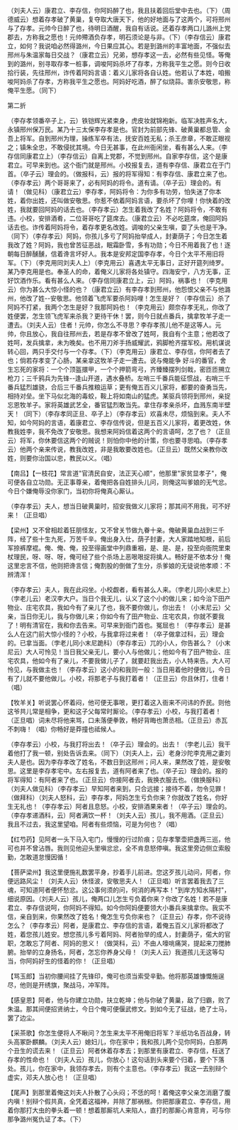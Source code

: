 <!-- { "loadSidebar": true } -->
（刘夫人云）康君立、李存信，你阿妈醉了也，我且扶着回后堂中去也。（下）（周德威云）想着存孝破了黄巢，复夺取大唐天下，他的好地面与了这两个，可将邢州与了存孝。元帅今日醉了也，待明日酒醒，我自有话说。还着存孝两口儿潞州上党郡去，方称我之愿也！元帅殢酒负存孝，明石须论是与非。（下）（李存信云）康君立，如何？我说咱必然得潞州，今日果应其心。若是到潞州的丰富地面，不强似去邢州与朱温家每日交战？（康君立云）兄弟，想存孝这一去，必然有些见怪。等俺到的潞州，别寻取存孝一桩事，调唆阿妈杀坏了存孝，方称我平生之愿。则今日收拾行装，先往邢州，诈传着阿妈言语：着义儿家将各自认姓。他若认了本姓，咱搬唆阿妈杀了存孝，方称我平生之愿也。阿妈好吃酒，醉了似烧蒜。害杀安敬思，称俺平生愿。（同下）


第二折

（李存孝领番卒子上，云）铁铠辉光紧束身，虎皮妆就锦袍新。临军决胜声名大，永镇邢州保万民。某乃十三太保李存孝是也。官封为前部先锋、破黄巢都总管、金吾上将军。自到邢州为理，操练军卒有法，抚安百姓无私；杀王彦章，不敢正眼视之；镇朱全忠，不敢侵扰其境。今日无甚事，在此州衙闲坐，看有甚么人来。（李存信同康君立上）（李存信云）自离上党郡，不觉到邢州。自家李存信，这个是康君立。可早来到也。这个衙门就是邢州。小校报复去，道有李存信、康君立在于门首。（卒子云）理会的。（做报科，云）报的将军得知：有李存信、康君立来了也。（李存孝云）两个哥哥来了，必有阿妈的将令。道有请。（卒子云）理会的。有请！（做见科）（康君立云）李存孝，阿妈将令：为你多有功劳，怕失迷了你本姓，着你出姓，还叫做安敬思。你惹不依着阿妈言语，要杀坏了你哩！你快着的改姓，我就要回阿妈的话去也。（李存孝云）怎生着我改了名姓？阿妈将令，不敢有违。小校，安排酒肴，二位哥哥吃了筵席去。（康君立云）不必吃筵席，俺回阿妈话去也。诈传着阿妈将令，着存孝更名改姓。调唆的父亲生嗔，耍了头也是干净。（同下）（李存孝云）阿妈，你孩儿多亏了阿妈抬举成人，封妻荫子；今日怎生着我改了姓？阿妈，我也曾苦征恶战，眠霜卧雪，多有功勋；今日不用着我了也！逐朝每日醉醺醺，信着谗言坏好人。我本是安邦定国李存孝，今日个太平不用旧将军。（下）（李克用同刘夫人上）（李克用云）喜遇太平无事日，正好开筵列绮罗。某乃李克用是也。奉圣人的命，着俺义儿家将各处镇守。四海安宁，八方无事，正好饮酒作乐。看有甚么人来。（李存信同康君立上，云）阿妈，祸事也！（李克用云）你为甚么大惊小怪的也？（康君立云）有李存孝到邢州，他怨恨父亲不与他潞州，他改了姓--安敬思。他领着飞虎军要杀阿妈哩！怎生是好？（李存信云）杀了阿妈不打紧，我两个怎生是好？我那阿妈也！（李克用云）颇奈存孝无礼，你改了姓便罢，怎生领飞虎军来杀我？更待干休！罢，则今日就点番兵，擒拿牧羊子走一遭去。（刘夫人云）住者！元帅，你怎么不寻思？李存孝孩儿他不是这等人。元帅，你且放心，我自往邢州去，若是存孝不曾改了姓呵，我自有个主意；他若改了姓呵，发兵擒拿，未为晚矣。也不用刀斧手扬威耀武，鸦脚枪齐摆军校。用机谋说转心回，两只手交付与一个存孝。（下）（李克用云）康君立、李存信，你阿者去了也；倘若存孝变了心肠，某亲拿这牧羊子走一遭去。说与俺能争
好斗的番官，舍生忘死的家将：一个个顶盔擐甲，一个个押箭弯弓，齐臻臻摆列剑戟，密匝匝搠立枪刀；三千鸦兵为先锋--逢山开道，遇水叠桥。左哨三千番兵能征惯战，右哨三千番兵猛烈雄骁，合后三千番兵推粮运草；更有俺五百义儿家将，都要的奋勇当先，相持对垒。坐下马似北海的毒蛟，鞍上将如南山的猛虎。某驱兵领将到邢州，亲捉忘恩牧羊子。家将英雄武艺全，番官猛烈敢当先。拿住存孝亲杀坏，血溅东南半壁天！（同下）（李存孝同正旦、卒子上）（李存孝云）欢喜未尽，烦恼到来。夫人不知，如今阿妈的言语，着康君立、李存信传说，但是五百义儿家将，着更改姓，休教我姓李，我不免改了安敬思。我想来阿妈信着这两个的言语呵，怎了也？（正旦云）将军，你休要信这两个的贼说！则怕你中他的计策，你也要寻思咱。（李存孝云）他两个亲来传说，教我改姓，非是我敢要改姓也。（正旦云）既然父亲教你改姓，则要你治国以忠，教民以义。（唱）

【南吕】【一枝花】常言道"官清民自安，法正天心顺"，他那里"家贫显孝子"，俺可便各自立功勋。无正事尊亲，着俺把各自姓排头儿问，则俺这叫爹娘的无气忿。今日个嫌俺辱没你家门，当初你将俺真心厮认。

（李存孝云）夫人，想当日破黄巢时，招安我做义儿家将；那其间不用我，可不好来！（正旦唱）

【梁州】又不曾相趁着狂朋怪友，又不曾关节做九眷十亲。俺破黄巢血战到三千阵，经了些十生九死，万苦千辛。俺出身入仕，荫子封妻，大人家踏地知根，前后军捺裤摩裩。俺、俺、俺，投至得画堂中列鼎重裀，是、是、是，投至向衙院里束杖理民，呀、呀、呀，俺可经了些个杀场上恶哏哏捉将擒人。畅好是不依本分！俺这里忠言不信，他则把谗言信；俺割股的倒做了生分，杀爹娘的无徒说他孝顺：不辨清浑！

（李存孝云）夫人，我在此闷坐。小校觑者，看有甚么人来。（孛老儿同小末尼上）（孛老儿云）老汉李大户。当日个我无儿，认义了这个小的做儿来；如今治下田产物业、庄宅农具，我如今有了亲儿了也，我不要你做儿，你出去！（小末尼云）父亲，当日你无儿，我与你做儿来；你如今有了田产物业、庄宅农具，你就不要我了！明有清官在，我和你去告来。可早来到衙门首也。冤屈也！（李存孝云）是甚么人在这门前大惊小怪的？小校，与我拿将过来者！（卒子做拿过科，云）理会的。已拿当面。（孛老儿同小末尼跪科）（李存孝云）兀的小人，你告甚么？（小末尼云）大人可怜见！当日我父亲无儿，要小人与他做儿；他如今有了田产物业、庄宅农具，他如今有了亲儿，不要我做儿子了，就要赶我出去，小人特来告。大人可怜见，与我做主也！（李存孝云）这小的和我则一般：当日用着他时便做儿，今日有了儿就不要他做儿。小校，将那老子与我打着者！（正旦云）你且休打，住者！（唱）

【牧羊关】听说罢心怀着闷，他可便无事哏，更打着这入衙来不问讳的乔民。则他这爷共儿常是相争，更和这子父每常时厮论。（李存孝云）小校，与我打着者！（正旦唱）词未尽将他来骂，口未落便拳敦，畅好背晦也萧丞相。（正旦云）赤瓦不刺嗨！（唱）你畅好是莽撞也祗候人。

（李存孝云）小校，与我打将出去！（卒子云）理会的。出去！（孛老儿云）我干着他打了我一顿，别处告诉去来。（同下）（刘夫人上，云）老身沙陀李克用之妻刘夫人是也。因为李存孝改了姓名，不数日到这邢州；问人来，果然改了姓，是安敬思。这里是李存孝宅中。左右报复去，道有阿者来了也。（卒子云）理会的。报的将军得知：有阿者来了也。（正旦云）你接阿者去，我换衣服去也。（做换服科）（刘夫人做见科）（李存孝云）早知阿者来到，只合远接；接待不着，勿令见罪！（做拜科）（刘夫人怒科，云）李存孝，阿妈怎生亏负你来？你就改了姓名，你好生无礼也！（李存孝云）阿者且息怒。小校，安排酒果来者！（卒子云）理会的。（李存孝递酒科，云）阿者满饮一杯！（刘夫人云）孩儿，我不用酒。（正旦云）我且不过去，我这里望咱。阿者有些烦恼，可是为何也？（唱）

【红芍药】见阿者一头下马入宅门，慢慢的行过阶痕；见存孝擎壶把盏两三巡，他可也并不曾沾唇。我则见他迎头里嗔忿忿，全不肯息怒停嗔。我这里旁边侧立索殷勤，怎敢道怠慢因循！

【菩萨梁州】我这里便施礼数罢平身，抄着手儿前进。您这歹孩儿动问，阿者，你便远路风尘！（刘夫人云）休怪波，安敬思夫人！（正旦唱）听言罢着我去了三魂，可知道阿者便怀愁忿。这公事何须的问，何消的再写本！"到岸方知水隔村"，细说原因。（刘夫人云）孩儿，俺两口儿怎生亏负着你来？你改了名姓！若不是康君立、李存信说呵，你阿妈不得知。如今你阿妈便要领大小番兵来擒拿你。我实不信，亲自到来，你果然改了姓名！俺怎生亏负你来也？（正旦云）存孝，你不说待怎么？（李存孝云）阿者，是康君立、李存信的言语，着俺五百义儿家将都改了姓，着您孩儿姓安。想您孩儿多亏着阿妈、阿者抬举的成人，封妻荫子，偌大的官职，怎敢忘了阿者、阿妈的思义！（做哭科，云）不由人嚎咷痛哭，提起来刀搅肺腑。抬举的立身扬名，阿者，怎忘你养身父母！（刘夫人云）我道孩儿无这等勾当，你阿妈好生的怪着的你！（正旦唱）

【骂玉郎】当初你腰间挂了先锋印，俺可也须当索受辛勤。他将那英雄慷慨施逞尽，他则是开绣旗，聚战马，冲军阵。

【感皇恩】阿者，他与你建立功勋，扶立乾坤；他与你破了黄巢，敌了归霸，败了朱温。那其间便招贤纳士，今日个俺可便偃武修文。到如今无了征战，绝了士马，罢了边尘。

【采茶歌】你怎生便将人不瞅问？怎生来太平不用俺旧将军？半纸功名百战身，转头高冢卧麒麟。（刘夫人云）媳妇儿，你在家中；我和孩儿两个见你阿妈，白那两个丑生的谎去来！（正旦云）阿者休着存孝去；到那里有康君立、李存信，枉送了存孝的性命也！（刘夫人云）孩儿，你放心！这句话到头来要个归着，要个下落处。孩儿，你在家中，我领存孝去，则有个主意也。（李存孝云）我这一去别辩个虚实，邓夫人放心也！（正旦唱）

【尾声】到那里着俺这刘夫人扑散了心头闷；不恁的呵！着俺这李父亲怎消磨了腹内嗔！别辩个假共真，全凭着这福神，并除了那祸根。你把那康君立、李存信，用着你那打大虫的拳头着一顿！想着那厮坑人来陷人，直打的那厮心肯意肯，可与你那争潞州冤仇证了本。（下）


